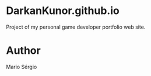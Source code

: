 # DarkanKunor.github.io

Project of my personal game developer portfolio web site.

# Author

Mario Sérgio
